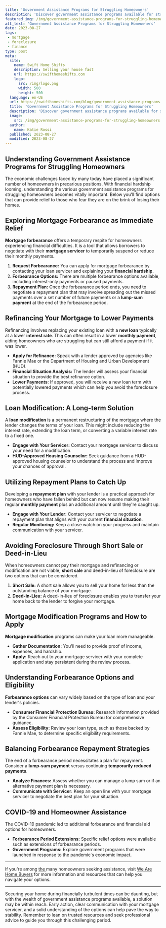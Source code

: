```yaml
---
title: 'Government Assistance Programs for Struggling Homeowners'
description: 'Discover government assistance programs available for struggling homeowners. Find solutions to financial challenges and get support to keep your home.'
featured_img: /img/government-assistance-programs-for-struggling-homeowners.webp
alt_text: 'Government Assistance Programs for Struggling Homeowners'
date: 2023-08-27
tags:
 - mortgage
 - foreclosure
 - finance
type: post
meta:
  site:
    name: Swift Home Shifts
    description: Selling your house fast
    url: https://swifthomeshifts.com
    logo:
      src: /img/logo.png
      width: 500
      height: 500
  language: en-US
  url: https://swifthomeshifts.com/blog/government-assistance-programs-for-struggling-homeowners
  title: 'Government Assistance Programs for Struggling Homeowners'
  description: 'Discover government assistance programs available for struggling homeowners. Find solutions to financial challenges and get support to keep your home.'
  image:
    src: /img/government-assistance-programs-for-struggling-homeowners.webp
  author:
    name: Katie Rossi
  published: 2023-08-27
  modified: 2023-08-27
---
```



## Understanding Government Assistance Programs for Struggling Homeowners

The economic challenges faced by many today have placed a significant number of homeowners in precarious positions. With financial hardship looming, understanding the various government assistance programs for struggling homeowners becomes vitally important. Below you'll find options that can provide relief to those who fear they are on the brink of losing their homes.

## Exploring Mortgage Forbearance as Immediate Relief

**Mortgage forbearance** offers a temporary respite for homeowners experiencing financial difficulties. It is a tool that allows borrowers to negotiate with their **mortgage servicer** to temporarily suspend or reduce their monthly payments.

1. **Request Forbearance:** You can apply for mortgage forbearance by contacting your loan servicer and explaining your **financial hardship**. 
2. **Forbearance Options:** There are multiple forbearance options available, including interest-only payments or paused payments.
3. **Repayment Plan:** Once the forbearance period ends, you need to negotiate a repayment plan that may involve spreading out the missed payments over a set number of future payments or a **lump-sum payment** at the end of the forbearance period.

## Refinancing Your Mortgage to Lower Payments

Refinancing involves replacing your existing loan with a **new loan** typically at a lower **interest rate**. This can often result in a lower **monthly payment**, aiding homeowners who are struggling but can still afford a payment if it was lower.
  - **Apply for Refinance:** Speak with a lender approved by agencies like Fannie Mae or the Department of Housing and Urban Development (HUD).
  - **Financial Situation Analysis:** The lender will assess your financial situation to provide the best refinance option.
  - **Lower Payments:** If approved, you will receive a new loan term with potentially lowered payments which can help you avoid the foreclosure process.

## Loan Modification: A Long-term Solution

A **loan modification** is a permanent restructuring of the mortgage where the lender changes the terms of your loan. This might include reducing the interest rate, extending the loan term, or converting a variable interest rate to a fixed one.

* **Engage with Your Servicer:** Contact your mortgage servicer to discuss your need for a modification.
* **HUD-Approved Housing Counselor:** Seek guidance from a HUD-approved housing counselor to understand the process and improve your chances of approval.

## Utilizing Repayment Plans to Catch Up

Developing a **repayment plan** with your lender is a practical approach for homeowners who have fallen behind but can now resume making their regular **monthly payment** plus an additional amount until they're caught up.
  - **Engage with Your Lender:** Contact your servicer to negotiate a repayment plan that aligns with your current **financial situation**.
  - **Regular Monitoring:** Keep a close watch on your progress and maintain communication with your servicer.

## Avoiding Foreclosure Through Short Sale or Deed-in-Lieu

When homeowners cannot pay their mortgage and refinancing or modification are not viable, **short sale** and deed-in-lieu of foreclosure are two options that can be considered.

1. **Short Sale:** A short sale allows you to sell your home for less than the outstanding balance of your mortgage.
2. **Deed-in-Lieu:** A deed-in-lieu of foreclosure enables you to transfer your home back to the lender to forgive your mortgage.

## Mortgage Modification Programs and How to Apply

**Mortgage modification** programs can make your loan more manageable.
  - **Gather Documentation:** You'll need to provide proof of income, expenses, and hardship.
  - **Apply:** Reach out to your mortgage servicer with your complete application and stay persistent during the review process.

## Understanding Forbearance Options and Eligibility

**Forbearance options** can vary widely based on the type of loan and your lender's policies.
  - **Consumer Financial Protection Bureau:** Research information provided by the Consumer Financial Protection Bureau for comprehensive guidance.
  - **Assess Eligibility:** Review your loan type, such as those backed by Fannie Mae, to determine specific eligibility requirements.

## Balancing Forbearance Repayment Strategies

The end of a forbearance period necessitates a plan for repayment. Consider a **lump-sum payment** versus continuing **temporarily reduced payments**.
  - **Analyze Finances:** Assess whether you can manage a lump sum or if an alternative payment plan is necessary.
  - **Communicate with Servicer:** Keep an open line with your mortgage servicer to negotiate the best plan for your situation.

## COVID-19 and Homeowner Assistance

The COVID-19 pandemic led to additional forbearance and financial aid options for homeowners.
  - **Forbearance Period Extensions:** Specific relief options were available such as extensions of forbearance periods.
  - **Government Programs:** Explore government programs that were launched in response to the pandemic's economic impact.

---

If you're among [the  ](https://swifthomeshifts.com/blog/short-sale-vs-foreclosure-whats-best-for-you)many homeowners seeking assistance, visit [We Are Home Buyers](https://www.wearehomebuyers.com/) for more information and resources that can help you navigate your options.

---

Securing your home during financially turbulent times can be daunting, but with the wealth of government assistance programs available, a solution may be within reach. Early action, clear communication with your mortgage servicer, and a solid understanding of the options can help pave the way to stability. Remember to lean on trusted resources and seek professional advice to guide you through this challenging period.